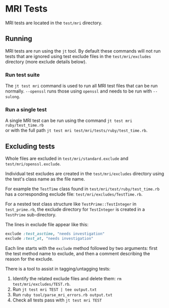# MRI Tests

MRI tests are located in the `test/mri` directory.

## Running

MRI tests are run using the `jt` tool. By default these commands will not
run tests that are ignored using test exclude files in the
`test/mri/excludes` directory (more exclude details below).

### Run test suite

The `jt test mri` command is used to run all MRI test files that can be run
normally. `--openssl` runs those using `openssl` and needs to be run with
`--sulong`.

### Run a single test

A single MRI test can be run using the command `jt test mri ruby/test_time.rb`  
or with the full path `jt test mri test/mri/tests/ruby/test_time.rb`.

## Excluding tests 

Whole files are excluded in `test/mri/standard.exclude` and
`test/mri/openssl.exclude`.

Individual test excludes are created in the `test/mri/excludes`
directory using the test's class name as the file name.

For example the `TestTime` class found in `test/mri/test/ruby/test_time.rb` has
a corresponding exclude file: `test/mri/excludes/TestTime.rb`.

For a nested test class structure like `TestPrime::TestInteger` in
`test_prime.rb`, the exclude directory for `TestInteger` is created in a
`TestPrime` sub-directory.

The lines in exclude file appear like this:

```ruby
exclude :test_asctime, "needs investigation"
exclude :test_at, "needs investigation"
```

Each line starts with the `exclude` method followed by two arguments: first the
test method name to exclude, and then a comment describing the reason for the
exclude.

There is a tool to assist in tagging/untagging tests:

1. Identify the related exclude files and delete them: `rm test/mri/excludes/TEST.rb`.
2. Run `jt test mri TEST | tee output.txt`
3. Run `ruby tool/parse_mri_errors.rb output.txt`
4. Check all tests pass with `jt test mri TEST`
